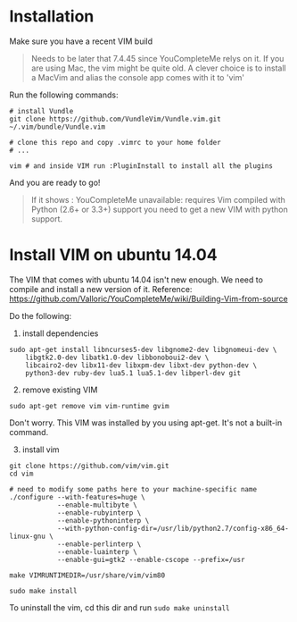 # Installation

Make sure you have a recent VIM build 
> Needs to be later that 7.4.45 since YouCompleteMe relys on it.
> If you are using Mac, the vim might be quite old.
> A clever choice is to install a MacVim and alias the console app comes with it to 'vim' 

Run the following commands:
```
# install Vundle
git clone https://github.com/VundleVim/Vundle.vim.git ~/.vim/bundle/Vundle.vim

# clone this repo and copy .vimrc to your home folder
# ...

vim # and inside VIM run :PluginInstall to install all the plugins
```

And you are ready to go!

> If it shows : YouCompleteMe unavailable: requires Vim compiled with Python (2.6+ or 3.3+) support
> you need to get a new VIM with python support.


# Install VIM on ubuntu 14.04

The VIM that comes with ubuntu 14.04 isn't new enough. We need to compile and install a new version of it.
Reference: https://github.com/Valloric/YouCompleteMe/wiki/Building-Vim-from-source

Do the following:

1. install dependencies

```
sudo apt-get install libncurses5-dev libgnome2-dev libgnomeui-dev \
    libgtk2.0-dev libatk1.0-dev libbonoboui2-dev \
    libcairo2-dev libx11-dev libxpm-dev libxt-dev python-dev \
    python3-dev ruby-dev lua5.1 lua5.1-dev libperl-dev git
```

2. remove existing VIM

```
sudo apt-get remove vim vim-runtime gvim
```

Don't worry. This VIM was installed by you using apt-get. It's not a built-in command.

3. install vim

```
git clone https://github.com/vim/vim.git
cd vim

# need to modify some paths here to your machine-specific name
./configure --with-features=huge \
            --enable-multibyte \
            --enable-rubyinterp \
            --enable-pythoninterp \
            --with-python-config-dir=/usr/lib/python2.7/config-x86_64-linux-gnu \
            --enable-perlinterp \
            --enable-luainterp \
            --enable-gui=gtk2 --enable-cscope --prefix=/usr

make VIMRUNTIMEDIR=/usr/share/vim/vim80

sudo make install
```

To uninstall the vim, cd this dir and run `sudo make uninstall`
